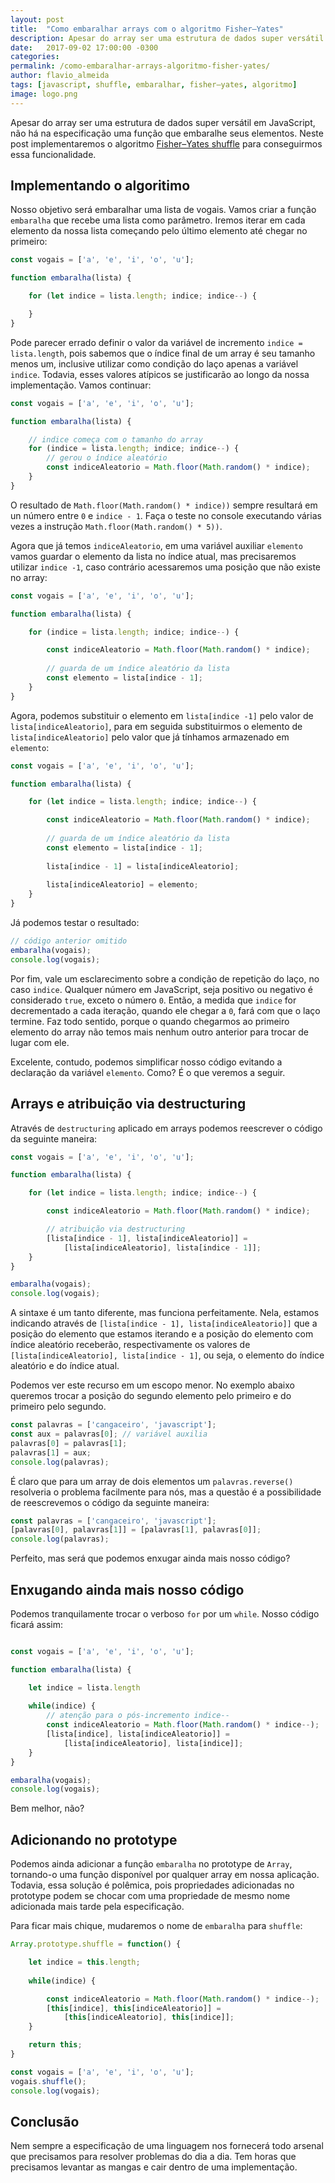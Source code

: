 ```yaml
---
layout: post
title:  "Como embaralhar arrays com o algoritmo Fisher–Yates"
description: Apesar do array ser uma estrutura de dados super versátil em JavaScript, não há na especificação uma função que embaralhe seus elementos. Neste post implementaremos o algoritmo Fisher–Yates shuffle para conseguirmos essa funcionalidade.
date:   2017-09-02 17:00:00 -0300
categories:
permalink: /como-embaralhar-arrays-algoritmo-fisher-yates/
author: flavio_almeida
tags: [javascript, shuffle, embaralhar, fisher–yates, algoritmo]
image: logo.png
---
```


Apesar do array ser uma estrutura de dados super versátil em JavaScript, não há na especificação uma função que embaralhe seus elementos. Neste post implementaremos o algoritmo <a href="https://en.wikipedia.org/wiki/Fisher%E2%80%93Yates_shuffle" target="_blank">Fisher–Yates shuffle</a> para conseguirmos essa funcionalidade.

## Implementando o algoritimo 

Nosso objetivo será embaralhar uma lista de vogais. Vamos criar a função `embaralha` que recebe uma lista como parâmetro. Iremos iterar em cada elemento da nossa lista começando pelo último elemento até chegar no primeiro:

```javascript
const vogais = ['a', 'e', 'i', 'o', 'u'];

function embaralha(lista) {

    for (let indice = lista.length; indice; indice--) {

    }
}
```
Pode parecer errado definir o valor da variável de incremento `indice = lista.length`, pois sabemos que o índice final de um array é seu tamanho menos um, inclusive utilizar como condição do laço apenas a variável `indice`. Todavia, esses valores atípicos se justificarão ao longo da nossa implementação. Vamos continuar:


```javascript
const vogais = ['a', 'e', 'i', 'o', 'u'];

function embaralha(lista) {

    // indice começa com o tamanho do array
    for (indice = lista.length; indice; indice--) {
        // gerou o índice aleatório
        const indiceAleatorio = Math.floor(Math.random() * indice);
    }
}
```

O resultado de `Math.floor(Math.random() * indice))` sempre resultará em un número entre `0` e `indice - 1`. Faça o teste no console executando várias vezes a instrução `Math.floor(Math.random() * 5))`.

Agora que já temos `indiceAleatorio`, em uma variável auxiliar `elemento` vamos guardar o elemento da lista no índice atual, mas precisaremos utilizar `indice -1`, caso contrário acessaremos uma posição que não existe no array:

```javascript 
const vogais = ['a', 'e', 'i', 'o', 'u'];

function embaralha(lista) {

    for (indice = lista.length; indice; indice--) {

        const indiceAleatorio = Math.floor(Math.random() * indice);
        
        // guarda de um índice aleatório da lista
        const elemento = lista[indice - 1];
    }
}
```

Agora, podemos substituir o elemento em `lista[indice -1]` pelo valor de `lista[indiceAleatorio]`, para em seguida substituirmos o elemento de `lista[indiceAleatorio]` pelo valor que já tínhamos armazenado em `elemento`:

```javascript 
const vogais = ['a', 'e', 'i', 'o', 'u'];

function embaralha(lista) {

    for (let indice = lista.length; indice; indice--) {

        const indiceAleatorio = Math.floor(Math.random() * indice);
        
        // guarda de um índice aleatório da lista
        const elemento = lista[indice - 1];
        
        lista[indice - 1] = lista[indiceAleatorio];
        
        lista[indiceAleatorio] = elemento;
    }
}
```

Já podemos testar o resultado:

```javascript
// código anterior omitido 
embaralha(vogais);
console.log(vogais);
```
 
Por fim, vale um esclarecimento sobre a condição de repetição do laço, no caso `indice`. Qualquer número em JavaScript, seja positivo ou negativo é considerado `true`, exceto o número `0`. Então, a medida que `indice` for decrementado a cada iteração, quando ele chegar a `0`, fará com que o laço termine. Faz todo sentido, porque o quando chegarmos ao primeiro elemento do array não temos mais nenhum outro anterior para trocar de lugar com ele.


Excelente, contudo, podemos simplificar nosso código evitando a declaração da variável `elemento`. Como? É o que veremos a seguir.

## Arrays e atribuição via destructuring

Através de `destructuring` aplicado em arrays podemos reescrever o código da seguinte maneira:

```javascript
const vogais = ['a', 'e', 'i', 'o', 'u'];

function embaralha(lista) {

    for (let indice = lista.length; indice; indice--) {

        const indiceAleatorio = Math.floor(Math.random() * indice);

        // atribuição via destructuring
        [lista[indice - 1], lista[indiceAleatorio]] = 
            [lista[indiceAleatorio], lista[indice - 1]];
    }
}

embaralha(vogais);
console.log(vogais);
```

A sintaxe é um tanto diferente, mas funciona perfeitamente. Nela, estamos indicando através de `[lista[indice - 1], lista[indiceAleatorio]]` que a posição do elemento que estamos iterando e a posição do elemento com índice aleatório receberão, respectivamente os valores de `[lista[indiceAleatorio], lista[indice - 1]`, ou seja, o elemento do índice aleatório e do índice atual.

Podemos ver este recurso em um escopo menor. No exemplo abaixo queremos trocar a posição do segundo elemento pelo primeiro e do primeiro pelo segundo. 

```javascript
const palavras = ['cangaceiro', 'javascript'];
const aux = palavras[0]; // variável auxilia
palavras[0] = palavras[1];
palavras[1] = aux;
console.log(palavras);
```

É claro que para um array de dois elementos um `palavras.reverse()` resolveria o problema facilmente para nós, mas a questão é a possibilidade de reescrevemos o código da seguinte maneira:

```javascript
const palavras = ['cangaceiro', 'javascript'];
[palavras[0], palavras[1]] = [palavras[1], palavras[0]];
console.log(palavras);
```

Perfeito, mas será que podemos enxugar ainda mais nosso código?

## Enxugando ainda mais nosso código

Podemos tranquilamente trocar o verboso `for` por um `while`. Nosso código ficará assim:

```javascript

const vogais = ['a', 'e', 'i', 'o', 'u'];

function embaralha(lista) {

    let indice = lista.length
    
    while(indice) {
        // atenção para o pós-incremento indice-- 
        const indiceAleatorio = Math.floor(Math.random() * indice--);
        [lista[indice], lista[indiceAleatorio]] = 
            [lista[indiceAleatorio], lista[indice]];
    }
}

embaralha(vogais);
console.log(vogais);
```

Bem melhor, não?

## Adicionando no prototype

Podemos ainda adicionar a função `embaralha` no prototype de `Array`, tornando-o uma função disponível por qualquer array em nossa aplicação. Todavia, essa solução é polêmica, pois propriedades adicionadas no prototype podem se chocar com uma propriedade de mesmo nome adicionada mais tarde pela especificação. 

Para ficar mais chique, mudaremos o nome de `embaralha` para `shuffle`:

```javascript
Array.prototype.shuffle = function() {

    let indice = this.length;
    
    while(indice) {

        const indiceAleatorio = Math.floor(Math.random() * indice--);
        [this[indice], this[indiceAleatorio]] = 
            [this[indiceAleatorio], this[indice]];
    }

    return this;
}

const vogais = ['a', 'e', 'i', 'o', 'u'];
vogais.shuffle();
console.log(vogais);
```

## Conclusão

Nem sempre a especificação de uma linguagem nos fornecerá todo arsenal que precisamos para resolver problemas do dia a dia. Tem horas que precisamos levantar as mangas e cair dentro de uma implementação. 